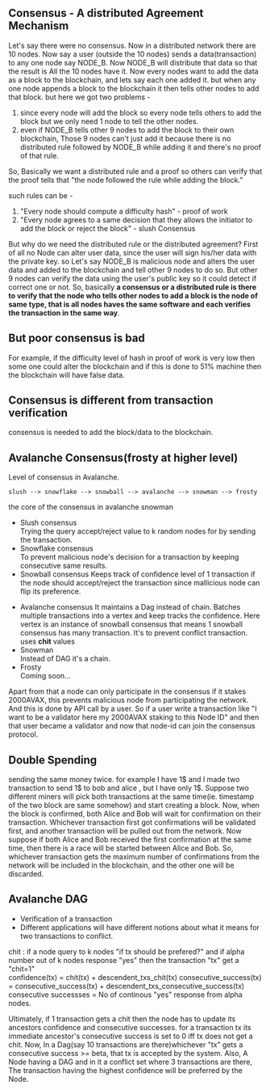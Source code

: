 ## Consensus - A distributed Agreement Mechanism

Let's say there were no consensus. Now in a distributed network there are 10 nodes. Now say a user (outside the 10 nodes) sends a data(transaction) to any one node say NODE_B. Now NODE_B will distribute that data so that the result is All the 10 nodes have it. Now every nodes want to add the data as a block to the blockchain, and lets say each one added it. but when any one node appends a block to the blockchain it then tells other nodes to add that block. but here we got two problems -

1.  since every node will add the block so every node tells others to add the block but we only need 1 node to tell the other nodes.
2.  even if NODE_B tells other 9 nodes to add the block to their own blockchain, Those 9 nodes can't just add it because there is no distributed rule followed by NODE_B while adding it and there's no proof of that rule.

So, Basically we want a distributed rule and a proof so others can verify that the proof tells that "the node followed the rule while adding the block."

such rules can be -

1. "Every node should compute a difficulty hash" - proof of work
2. "Every node agrees to a same decision that they allows the initiator to add the block or reject the block" - slush Consensus

But why do we need the distributed rule or the distributed agreement?
First of all no Node can alter user data, since the user will sign his/her data with the private key. so Let's say NODE_B is malicious node and alters the user data and added to the blockchain and tell other 9 nodes to do so. But other 9 nodes can verify the data using the user's public key so it could detect if correct one or not. So, basically **a consensus or a distributed rule is there to verify that the node who tells other nodes to add a block is the node of same type, that is all nodes haves the same software and each verifies the transaction in the same way**.

## But poor consensus is bad

For example, if the difficulty level of hash in proof of work is very low then some one could alter the blockchain and if this is done to 51% machine then the blockchain will have false data.

## Consensus is different from transaction verification

consensus is needed to add the block/data to the blockchain.

## Avalanche Consensus(frosty at higher level)

Level of consensus in Avalanche.

```
slush --> snowflake --> snowball --> avalanche --> snowman --> frosty
```

the core of the consensus in avalanche snowman

- Slush consensus  
  Trying the query accept/reject value to k random nodes for by sending the transaction.
- Snowflake consensus  
  To prevent malicious node's decision for a transaction by keeping consecutive same results.
- Snowball consensus
  Keeps track of confidence level of 1 transaction if the node should accept/reject the transaction since mallicious node can flip its preference.

* Avalanche consensus
  It maintains a Dag instead of chain. Batches multiple transactions into a vertex and keep tracks the confidence. Here vertex is an instance of snowball consensus that means 1 snowball consensus has many transaction. It's to prevent conflict transaction. uses **chit** values
* Snowman  
  Instead of DAG it's a chain.
* Frosty  
  Coming soon...

Apart from that a node can only participate in the consensus if it stakes 2000AVAX, this prevents malicious node from participating the network. And this is done by API call by a user. So if a user write a transaction like "I want to be a validator here my 2000AVAX staking to this Node ID" and then that user became a validator and now that node-id can join the consensus protocol.

## Double Spending

sending the same money twice. for example I have 1$ and I made two transaction to send 1$ to bob and alice , but I have only 1$.
Suppose two different miners will pick both transactions at the same time(ie. timestamp of the two block are same somehow) and start creating a block. Now, when the block is confirmed, both Alice and Bob will wait for confirmation on their transaction. Whichever transaction first got confirmations will be validated first, and another transaction will be pulled out from the network.
Now suppose if both Alice and Bob received the first confirmation at the same time, then there is a race will be started between Alice and Bob. So, whichever transaction gets the maximum number of confirmations from the network will be included in the blockchain, and the other one will be discarded.

## Avalanche DAG

- Verification of a transaction
- Different applications will have different notions about what it means for two transactions to conflict.

chit : if a node query to k nodes "if tx should be prefered?" and if alpha number out of k nodes response "yes" then the transaction "tx" get a "chit=1"  
confidence(tx) = chit(tx) + descendent_txs_chit(tx)
consecutive_success(tx) = consecutive_success(tx) + descendent_txs_consecutive_success(tx)
consecutive successses = No of continous "yes" response from alpha nodes.

Ultimately, if 1 transaction gets a chit then the node has to update its ancestors confidence and consecutive successes. for a transaction tx its immediate ancestor's consecutive success is set to 0 iff tx does not get a chit.
Now, In a Dag(say 10 transactions are there)whichever "tx" gets a consecutive success >= beta, that tx is accepted by the system.
Also, A Node having a DAG and in it a conflict set where 3 transactions are there, The transaction having the highest confidence will be preferred by the Node.
